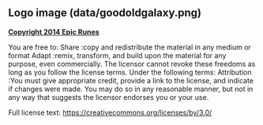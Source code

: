 ## Logo image (data/goodoldgalaxy.png)

**[Copyright 2014 Epic Runes](https://opengameart.org/users/epic-runes)**

You are free to: Share :copy and redistribute the material in any medium or format Adapt :remix, transform, and build upon the material for any purpose, even commercially. The licensor cannot revoke these freedoms as long as you follow the license terms. Under the following terms: Attribution :You must give appropriate credit, provide a link to the license, and indicate if changes were made. You may do so in any reasonable manner, but not in any way that suggests the licensor endorses you or your use.

Full license text: https://creativecommons.org/licenses/by/3.0/
